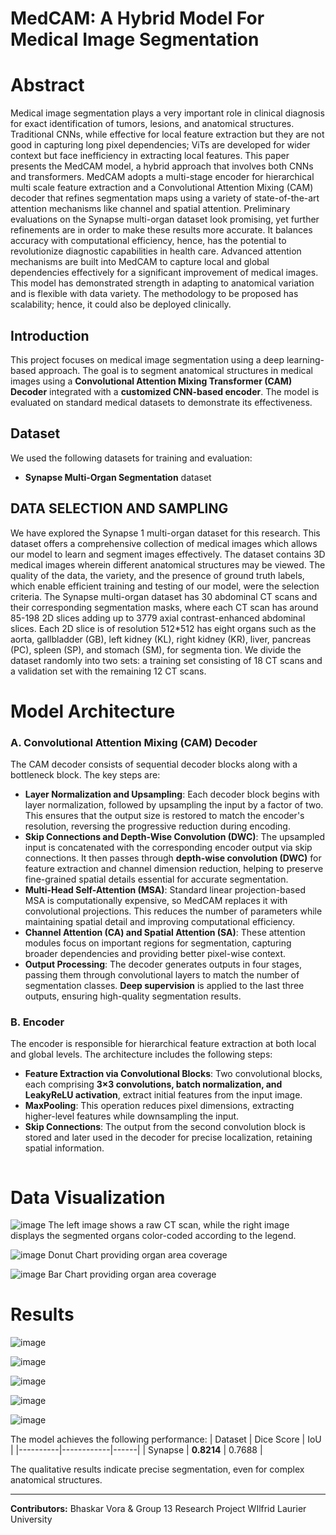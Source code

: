 #  MedCAM: A Hybrid Model For Medical Image Segmentation 

# Abstract 
 Medical image segmentation plays a very important role in clinical diagnosis for exact identification of
 tumors, lesions, and anatomical structures. Traditional CNNs, while effective for local feature extraction
 but they are not good in capturing long pixel dependencies; ViTs are developed for wider context but
 face inefficiency in extracting local features. This paper presents the MedCAM model, a hybrid approach
 that involves both CNNs and transformers. MedCAM adopts a multi-stage encoder for hierarchical multi
scale feature extraction and a Convolutional Attention Mixing (CAM) decoder that refines segmentation
 maps using a variety of state-of-the-art attention mechanisms like channel and spatial attention. Preliminary
 evaluations on the Synapse multi-organ dataset look promising, yet further refinements are in order to make
 these results more accurate. It balances accuracy with computational efficiency, hence, has the potential to
 revolutionize diagnostic capabilities in health care. Advanced attention mechanisms are built into MedCAM
 to capture local and global dependencies effectively for a significant improvement of medical images. This
 model has demonstrated strength in adapting to anatomical variation and is flexible with data variety. The
 methodology to be proposed has scalability; hence, it could also be deployed clinically.

## Introduction
This project focuses on medical image segmentation using a deep learning-based approach. The goal is to segment anatomical structures in medical images using a **Convolutional Attention Mixing Transformer (CAM) Decoder** integrated with a **customized CNN-based encoder**. The model is evaluated on standard medical datasets to demonstrate its effectiveness.

## Dataset
We used the following datasets for training and evaluation:
- **Synapse Multi-Organ Segmentation** dataset

## DATA SELECTION AND SAMPLING
 We have explored the Synapse 1 multi-organ dataset for this
 research. This dataset offers a comprehensive collection of
 medical images which allows our model to learn and segment
 images effectively. The dataset contains 3D medical images
 wherein different anatomical structures may be viewed. The
 quality of the data, the variety, and the presence of ground
 truth labels, which enable efficient training and testing of our
 model, were the selection criteria.
 The Synapse multi-organ dataset has 30 abdominal CT
 scans and their corresponding segmentation masks, where
 each CT scan has around 85-198 2D slices adding up to 3779
 axial contrast-enhanced abdominal slices. Each 2D slice is
 of resolution 512*512 has eight organs such as the aorta,
 gallbladder (GB), left kidney (KL), right kidney (KR), liver,
 pancreas (PC), spleen (SP), and stomach (SM), for segmenta
tion. We divide the dataset randomly into two sets: a training
 set consisting of 18 CT scans and a validation set with the
 remaining 12 CT scans.

 # Model Architecture
### **A. Convolutional Attention Mixing (CAM) Decoder**
The CAM decoder consists of sequential decoder blocks along with a bottleneck block. The key steps are:

- **Layer Normalization and Upsampling**: Each decoder block begins with layer normalization, followed by upsampling the input by a factor of two. This ensures that the output size is restored to match the encoder's resolution, reversing the progressive reduction during encoding.
- **Skip Connections and Depth-Wise Convolution (DWC)**: The upsampled input is concatenated with the corresponding encoder output via skip connections. It then passes through **depth-wise convolution (DWC)** for feature extraction and channel dimension reduction, helping to preserve fine-grained spatial details essential for accurate segmentation.
- **Multi-Head Self-Attention (MSA)**: Standard linear projection-based MSA is computationally expensive, so MedCAM replaces it with convolutional projections. This reduces the number of parameters while maintaining spatial detail and improving computational efficiency.
- **Channel Attention (CA) and Spatial Attention (SA)**: These attention modules focus on important regions for segmentation, capturing broader dependencies and providing better pixel-wise context.
- **Output Processing**: The decoder generates outputs in four stages, passing them through convolutional layers to match the number of segmentation classes. **Deep supervision** is applied to the last three outputs, ensuring high-quality segmentation results.

### **B. Encoder**
The encoder is responsible for hierarchical feature extraction at both local and global levels. The architecture includes the following steps:

- **Feature Extraction via Convolutional Blocks**: Two convolutional blocks, each comprising **3×3 convolutions, batch normalization, and LeakyReLU activation**, extract initial features from the input image.
- **MaxPooling**: This operation reduces pixel dimensions, extracting higher-level features while downsampling the input.
- **Skip Connections**: The output from the second convolution block is stored and later used in the decoder for precise localization, retaining spatial information.

```
```

# Data Visualization
![image](https://github.com/user-attachments/assets/14646750-64e4-4ebe-8931-0bdbf565c748)
The left image shows a raw CT scan, while the right image displays the segmented organs color-coded according to the legend.


![image](https://github.com/user-attachments/assets/451b6ace-2457-418d-93d6-ffd0744c0c15)
Donut Chart providing organ area coverage 

![image](https://github.com/user-attachments/assets/5b2b598e-bb22-4183-85dd-673d34a1ad41)
Bar Chart providing organ area coverage 


# Results


![image](https://github.com/user-attachments/assets/c0f88084-f366-4ff6-9955-c68515eb3d85)

![image](https://github.com/user-attachments/assets/3687cb43-6e6c-4e41-ad38-468f467f413a)

![image](https://github.com/user-attachments/assets/6c85b5e3-e618-496a-a8b7-9acafc2d316c)

![image](https://github.com/user-attachments/assets/d327ac1b-1413-4ef9-82f8-91b32c210dda)

![image](https://github.com/user-attachments/assets/ceabbe0c-9ad8-4184-9258-6bd4f82838db)


The model achieves the following performance:
| Dataset  | Dice Score | IoU |
|----------|------------|------|
| Synapse  | **0.8214**   | 0.7688 |

The qualitative results indicate precise segmentation, even for complex anatomical structures.

---

**Contributors:** Bhaskar Vora & Group 13
Research Project 
WIlfrid Laurier University
